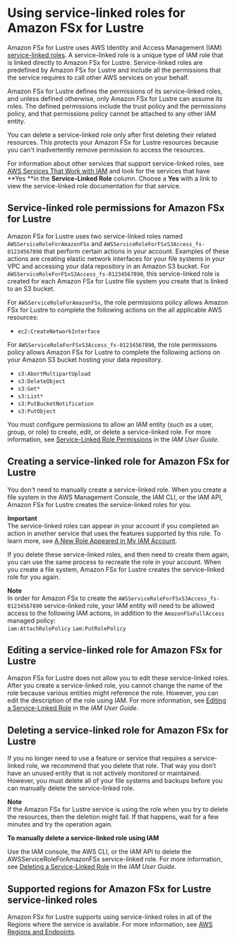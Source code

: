 # Using service\-linked roles for Amazon FSx for Lustre<a name="using-service-linked-roles"></a>

Amazon FSx for Lustre uses AWS Identity and Access Management \(IAM\)[ service\-linked roles](https://docs.aws.amazon.com/IAM/latest/UserGuide/id_roles_terms-and-concepts.html#iam-term-service-linked-role)\. A service\-linked role is a unique type of IAM role that is linked directly to Amazon FSx for Lustre\. Service\-linked roles are predefined by Amazon FSx for Lustre and include all the permissions that the service requires to call other AWS services on your behalf\. 

Amazon FSx for Lustre defines the permissions of its service\-linked roles, and unless defined otherwise, only Amazon FSx for Lustre can assume its roles\. The defined permissions include the trust policy and the permissions policy, and that permissions policy cannot be attached to any other IAM entity\.

You can delete a service\-linked role only after first deleting their related resources\. This protects your Amazon FSx for Lustre resources because you can't inadvertently remove permission to access the resources\.

For information about other services that support service\-linked roles, see [AWS Services That Work with IAM](https://docs.aws.amazon.com/IAM/latest/UserGuide/reference_aws-services-that-work-with-iam.html) and look for the services that have **Yes **in the **Service\-Linked Role** column\. Choose a **Yes** with a link to view the service\-linked role documentation for that service\.

## Service\-linked role permissions for Amazon FSx for Lustre<a name="slr-permissions"></a>

Amazon FSx for Lustre uses two service\-linked roles named `AWSServiceRoleForAmazonFSx` and `AWSServiceRoleForFSxS3Access_fs-01234567890` that perform certain actions in your account\. Examples of these actions are creating elastic network interfaces for your file systems in your VPC and accessing your data repository in an Amazon S3 bucket\. For `AWSServiceRoleForFSxS3Access_fs-01234567890`, this service\-linked role is created for each Amazon FSx for Lustre file system you create that is linked to an S3 bucket\.

For `AWSServiceRoleForAmazonFSx`, the role permissions policy allows Amazon FSx for Lustre to complete the following actions on the all applicable AWS resources:
+ `ec2:CreateNetworkInterface`

For `AWSServiceRoleForFSxS3Access_fs-01234567890`, the role permissions policy allows Amazon FSx for Lustre to complete the following actions on your Amazon S3 bucket hosting your data repository\.
+ `s3:AbortMultipartUpload`
+ `s3:DeleteObject`
+ `s3:Get*`
+ `s3:List*`
+ `s3:PutBucketNotification`
+ `s3:PutObject`

You must configure permissions to allow an IAM entity \(such as a user, group, or role\) to create, edit, or delete a service\-linked role\. For more information, see [Service\-Linked Role Permissions](https://docs.aws.amazon.com/IAM/latest/UserGuide/using-service-linked-roles.html#service-linked-role-permissions) in the *IAM User Guide*\.

## Creating a service\-linked role for Amazon FSx for Lustre<a name="create-slr"></a>

You don't need to manually create a service\-linked role\. When you create a file system in the AWS Management Console, the IAM CLI, or the IAM API, Amazon FSx for Lustre creates the service\-linked roles for you\. 

**Important**  
The service\-linked roles can appear in your account if you completed an action in another service that uses the features supported by this role\. To learn more, see [A New Role Appeared in My IAM Account](https://docs.aws.amazon.com/IAM/latest/UserGuide/troubleshoot_roles.html#troubleshoot_roles_new-role-appeared)\.

If you delete these service\-linked roles, and then need to create them again, you can use the same process to recreate the role in your account\. When you create a file system, Amazon FSx for Lustre creates the service\-linked role for you again\. 

**Note**  
In order for Amazon FSx to create the `AWSServiceRoleForFSxS3Access_fs-01234567890` service\-linked role, your IAM entity will need to be allowed access to the following IAM actions, in addition to the `AmazonFSxFullAccess` managed policy:  
`iam:AttachRolePolicy`
`iam:PutRolePolicy`

## Editing a service\-linked role for Amazon FSx for Lustre<a name="edit-slr"></a>

Amazon FSx for Lustre does not allow you to edit these service\-linked roles\. After you create a service\-linked role, you cannot change the name of the role because various entities might reference the role\. However, you can edit the description of the role using IAM\. For more information, see [Editing a Service\-Linked Role](https://docs.aws.amazon.com/IAM/latest/UserGuide/using-service-linked-roles.html#edit-service-linked-role) in the *IAM User Guide*\.

## Deleting a service\-linked role for Amazon FSx for Lustre<a name="delete-slr"></a>

If you no longer need to use a feature or service that requires a service\-linked role, we recommend that you delete that role\. That way you don’t have an unused entity that is not actively monitored or maintained\. However, you must delete all of your file systems and backups before you can manually delete the service\-linked role\.

**Note**  
If the Amazon FSx for Lustre service is using the role when you try to delete the resources, then the deletion might fail\. If that happens, wait for a few minutes and try the operation again\.

**To manually delete a service\-linked role using IAM**

Use the IAM console, the AWS CLI, or the IAM API to delete the AWSServiceRoleForAmazonFSx service\-linked role\. For more information, see [Deleting a Service\-Linked Role](https://docs.aws.amazon.com/IAM/latest/UserGuide/using-service-linked-roles.html#delete-service-linked-role) in the *IAM User Guide*\.

## Supported regions for Amazon FSx for Lustre service\-linked roles<a name="slr-regions"></a>

Amazon FSx for Lustre supports using service\-linked roles in all of the Regions where the service is available\. For more information, see [AWS Regions and Endpoints](https://docs.aws.amazon.com/general/latest/gr/rande.html)\.